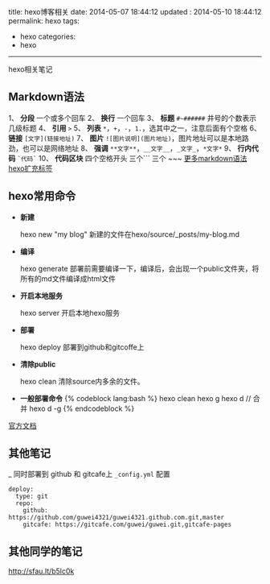 title: hexo博客相关
date: 2014-05-07 18:44:12
updated : 2014-05-10 18:44:12
permalink: hexo
tags:
- hexo
categories:
- hexo
---

hexo相关笔记
<!--more-->

## Markdown语法

1、 __分段__ 一个或多个回车
2、 __换行__ 一个回车
3、 __标题__ `#~######` 井号的个数表示几级标题
4、 __引用__ `>`
5、 __列表__ `*`，`+`，`-`，`1.`，选其中之一，注意后面有个空格
6、 __链接__ `[文字](链接地址)`
7、 __图片__ `![图片说明](图片地址)`，图片地址可以是本地路劲，也可以是网络地址
8、 __强调__ `**文字**`，`__文字__`，`_文字_`，`*文字*`
9、 __行内代码__ `` `代码` ``
10、 __代码区块__ 四个空格开头 三个\`\`\` 三个 \~\~\~
[更多markdown语法](http://markdown.tw/)
[hexo扩充标签](https://hexo.io/zh-cn/docs/tag-plugins.html)

## hexo常用命令

+ **新建**

    hexo new "my blog"
新建的文件在hexo/source/_posts/my-blog.md

+ **编译**

    hexo generate
部署前需要编译一下，编译后，会出现一个public文件夹，将所有的md文件编译成html文件

+ **开启本地服务**

    hexo server
开启本地hexo服务

+ **部署**

    hexo deploy
部署到github和gitcoffe上

+ **清除public**

    hexo clean
清除source内多余的文件。

+ **一般部署命令**
{% codeblock lang:bash %}
hexo clean
hexo g
hexo d
// 合并 hexo d -g
{% endcodeblock %}

[官方文档](https://hexo.io/zh-cn/docs/commands.html)

##  其他笔记
_ 同时部署到 github 和 gitcafe上 `_config.yml` 配置
~~~
deploy:
  type: git
  repo:
    github: https://github.com/guwei4321/guwei4321.github.com.git,master
    gitcafe: https://gitcafe.com/guwei/guwei.git,gitcafe-pages
~~~

## 其他同学的笔记
<http://sfau.lt/b5lc0k>